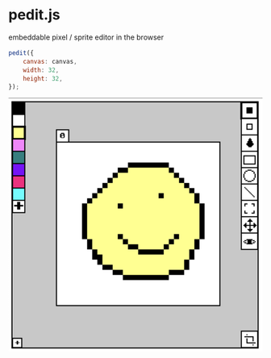 # pedit.js

embeddable pixel / sprite editor in the browser

```js
pedit({
	canvas: canvas,
	width: 32,
	height: 32,
});
```

![ss](misc/ss.png)
